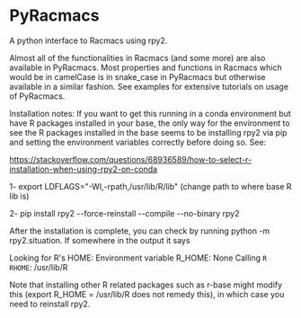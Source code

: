 # PyRacmacs
A python interface to Racmacs using rpy2.

Almost all of the functionalities in Racmacs (and some more) are also available in PyRacmacs. Most properties and functions in Racmacs which would be in camelCase 
is in snake_case in PyRacmacs but otherwise available in a similar fashion. See examples for extensive tutorials on usage of PyRacmacs.

Installation notes:
If you want to get this running in a conda environment but have R packages installed in your base, the only way for the environment to see the R packages installed 
in the base seems to be installing rpy2 via pip and setting the environment variables correctly before doing so. See:

https://stackoverflow.com/questions/68936589/how-to-select-r-installation-when-using-rpy2-on-conda

1- export LDFLAGS="-Wl,-rpath,/usr/lib/R/lib" (change path to where base R lib is)

2- pip install rpy2 --force-reinstall --compile --no-binary rpy2

After the installation is complete, you can check by running python -m rpy2.situation. If somewhere in the output it says

Looking for R's HOME:
    Environment variable R_HOME: None
    Calling `R RHOME`: /usr/lib/R

Note that installing other R related packages such as r-base might modify this (export R_HOME = /usr/lib/R does not remedy this), in which case
you need to reinstall rpy2.
